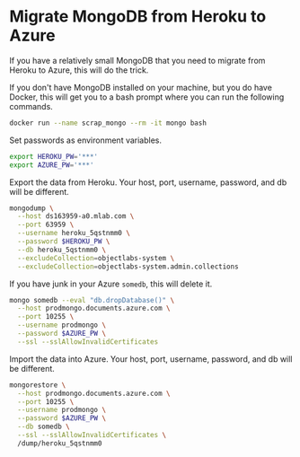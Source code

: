 # Migrate MongoDB from Heroku to Azure

If you have a relatively small MongoDB that you need to migrate from Heroku
to Azure, this will do the trick.

If you don't have MongoDB installed on your machine, but you do have 
Docker, this will get you to a bash prompt where you can run the
following commands.

```bash
docker run --name scrap_mongo --rm -it mongo bash
```

Set passwords as environment variables.

```bash
export HEROKU_PW='***'
export AZURE_PW='***'
```

Export the data from Heroku. 
Your host, port, username, password, and db will be different.

```bash
mongodump \
  --host ds163959-a0.mlab.com \
  --port 63959 \
  --username heroku_5qstnmm0 \
  --password $HEROKU_PW \
  --db heroku_5qstnmm0 \
  --excludeCollection=objectlabs-system \
  --excludeCollection=objectlabs-system.admin.collections
```

If you have junk in your Azure `somedb`, this will delete it.

```bash
mongo somedb --eval "db.dropDatabase()" \
  --host prodmongo.documents.azure.com \
  --port 10255 \
  --username prodmongo \
  --password $AZURE_PW \
  --ssl --sslAllowInvalidCertificates
```

Import the data into Azure. 
Your host, port, username, password, and db will be different.

```bash
mongorestore \
  --host prodmongo.documents.azure.com \
  --port 10255 \
  --username prodmongo \
  --password $AZURE_PW \
  --db somedb \
  --ssl --sslAllowInvalidCertificates \
  /dump/heroku_5qstnmm0
```
